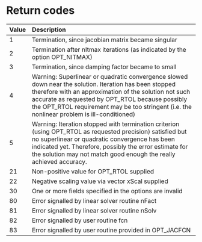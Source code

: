 Return codes
============
| Value           | Description |
|:----------------|:------------|
| 1     | Termination, since jacobian matrix became singular                                                                                                                                                                                                                                                                |
| 2     | Termination after nItmax iterations (as indicated by the option OPT_NITMAX)                                                                                                                                                                                                                                       |
| 3     | Termination, since damping factor became to small                                                                                                                                                                                                                                                                 |
| 4     | Warning: Superlinear or quadratic convergence slowed down near the solution. Iteration has been stopped therefore with an approximation of the solution not such accurate as requested by OPT_RTOL because possibly the OPT_RTOL requirement may be too stringent (i.e. the nonlinear problem is ill-conditioned) |
| 5     | Warning: Iteration stopped with termination criterion (using OPT_RTOL as requested precision) satisfied but no superlinear or quadratic convergence has been indicated yet. Therefore, possibly the error estimate for the solution may not match good enough the really achieved accuracy.                       |
| 21    | Non-positive value for OPT_RTOL supplied                                                                                                                                                                                                                                                                          |
| 22    | Negative scaling value via vector xScal supplied                                                                                                                                                                                                                                                                  |
| 30    | One or more fields specified in the options are invalid                                                                                                                                                                                                                                                           |
| 80    | Error signalled by linear solver routine nFact                                                                                                                                                                                                                                                                    |
| 81    | Error signalled by linear solver routine nSolv                                                                                                                                                                                                                                                                    |
| 82    | Error signalled by user routine fcn                                                                                                                                                                                                                                                                               |
| 83    | Error signalled by user routine provided in OPT_JACFCN                                                                                                                                                                                                                                                            |
